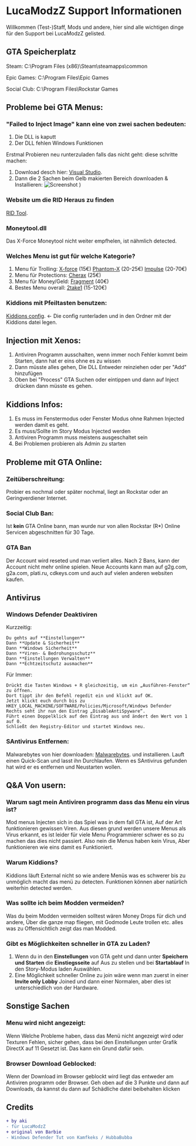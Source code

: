 # LucaModzZ Support Informationen
  Willkommen (Test-)Staff, Mods und andere, hier sind alle wichtigen dinge für den Support bei LucaModzZ gelisted.

## GTA Speicherplatz
Steam: C:\Program Files (x86)\Steam\steamapps\common

Epic Games: C:\Program Files\Epic Games

Social Club: C:\Program Files\Rockstar Games

## Probleme bei GTA Menus:
### "Failed to Inject Image" kann eine von zwei sachen bedeuten:
  1. Die DLL is kaputt
  2. Der DLL fehlen Windows Funktionen

Erstmal Probieren neu runterzuladen falls das nicht geht: diese schritte machen:
  1. Download desch hier: [Visual Studio](https://support.microsoft.com/de-de/topic/aktuelle-unterst%C3%BCtzte-downloads-f%C3%BCr-visual-c-2647da03-1eea-4433-9aff-95f26a218cc0).
  2. Dann die 2 Sachen beim Gelb makierten Bereich downloaden & Installieren:
  ![Screenshot](https://axolotl.club/v1/QBnsruAb93VG1uholt4DShtj6OnxnmhZ5lGxp3mJMpk)
)

### Website um die RID Heraus zu finden
 [RID Tool](https://rid.itsdevil.com/).

### Moneytool.dll 
  Das X-Force Moneytool nicht weiter empfhelen, ist nähmlich detected.
  
### Welches Menu ist gut für welche Kategorie?

  1. Menu für Trolling: [X-force](https://xforce.menu/) (15€)  [Phantom-X](https://phantom-x.info/) (20-25€) [Impulse](https://impulse.one/) (20-70€)
  2. Menu für Protections: [Cherax](https://cherax.vip/) (25€)
  3. Menu für Money/Geld: [Fragment](https://fragmentmenu.com/) (40€)
  4. Bestes Menu overall: [2take1](https://2take1.menu/) (15-120€)
  
### Kiddions mit Pfeiltasten benutzen:
   [Kiddions config](https://bit.ly/2Yvlz0c). <- Die config runterladen und in den Ordner mit der Kiddions datei legen.
  
## Injection mit Xenos:
  1. Antiviren Programm ausschalten, wenn immer noch Fehler kommt beim Starten, dann hat er eins ohne es zu wissen
  2. Dann müsste alles gehen, Die DLL Entweder reinziehen oder per "Add" hinzufügen
  3. Oben bei "Process" GTA Suchen oder eintippen und dann auf Inject drücken dann müsste es gehen.

## Kiddions Infos:
  1. Es muss im Fenstermodus oder Fenster Modus ohne Rahmen Injected werden damit es geht.
  2. Es muss/Sollte im Story Modus Injected werden
  3. Antiviren Programm muss meistens ausgeschaltet sein
  4. Bei Problemen probieren als Admin zu starten

## Probleme mit GTA Online:
### Zeitüberschreitung:
Probier es nochmal oder später nochmal, liegt an Rockstar oder an Geringverdiener Internet.

### Social Club Ban:
Ist **kein** GTA Online bann, man wurde nur von allen Rockstar (R*) Online Servicen abgeschnitten für 30 Tage.

### GTA Ban
Der Account wird reseted und man verliert alles. Nach 2 Bans, kann der Account nicht mehr online spielen. Neue Accounts kann man auf g2g.com, g2a.com, plati.ru, cdkeys.com und auch auf vielen anderen websiten kaufen.

## Antivirus

### Windows Defender Deaktiviren
Kurzzeitig:
```
Du gehts auf **Einstellungen**
Dann **Update & Sicherheit**
Dann **Windows Sicherheit**
Dann **Viren- & Bedrohungsschutz**
Dann **Einstellungen Verwalten**
Dann **Echtzeitschutz ausmachen**
```

Für Immer:
```
Drückt die Tasten Windows + R gleichzeitig, um ein „Ausführen-Fenster“ zu öffnen.
Dort tippt ihr den Befehl regedit ein und klickt auf OK.
Jetzt klickt euch durch bis zu
HKEY_LOCAL_MACHINE/SOFTWARE/Policies/Microsoft/Windows Defender
Rechts seht ihr nun den Eintrag „DisableAntiSpyware“.
Führt einen Doppelklick auf den Eintrag aus und ändert den Wert von 1 auf 0.
Schließt den Registry-Editor und startet Windows neu.
```

### SAntivirus Entfernen:
Malwarebytes von hier downloaden:  [Malwarebytes](https://de.malwarebytes.com/mwb-download/thankyou/). und installieren. Lauft einen Quick-Scan und lasst ihn Durchlaufen. Wenn es SAntivirus gefunden hat wird er es entfernen und Neustarten wollen.

## Q&A Von usern:
### Warum sagt mein Antiviren programm dass das Menu ein virus ist?
Mod menus Injecten sich in das Spiel was in dem fall GTA ist, Auf der Art funktionieren gewissen Viren. Aus diesen grund werden unsere Menus als Virus erkannt, es ist leider für viele Menu Programmierer schwer es so zu machen das dies nicht passiert. Also nein die Menus haben kein Virus, Aber funktionieren wie eins damit es Funktioniert.

### Warum Kiddions?
Kiddions läuft External nicht so wie andere Menüs was es schwerer bis zu unmöglich macht das menü zu detecten. Funktionen können aber natürlich weiterhin detected werden.

### Was sollte ich beim Modden vermeiden?
Was du beim Modden vermeiden solltest wären Money Drops für dich und andere, Über die ganze map fliegen, mit Godmode Leute trollen etc. alles was zu Offensichtlich zeigt das man Modded.

### Gibt es Möglichkeiten schneller in GTA zu Laden?
1. Wenn du in den **Einstellungen** von GTA geht und dann unter **Speichern und Starten** die **Einstiegsseite** auf Aus zu stellen und bei **Startablauf**  In den Story-Modus laden Auswählen.
2. Eine Möglichkeit schneller Online zu join wäre wenn man zuerst in einer **Invite only Lobby** Joined und dann einer Normalen, aber dies ist unterschiedlich von der Hardware.

## Sonstige Sachen
### Menu wird nicht angezeigt:
Wenn Welche Probleme haben, dass das Menü nicht angezeigt wird oder Texturen Fehlen, sicher gehen, dass bei den Einstellungen unter Grafik DirectX auf 11 Gesetzt ist. Das kann ein Grund dafür sein.

### Browser Download Geblocked:
Wenn der Download im Browser geblockt wird liegt das entweder am Antiviren programm oder Browser. Geh oben auf die 3 Punkte und dann auf Downloads, da kannst du dann auf Schädliche datei beibehalten klicken

## Credits
```diff
+ by aki
- für LucaModzZ
+ original von Barbie
- Windows Defender Tut von Kamfkeks / HubbaBubba
```
